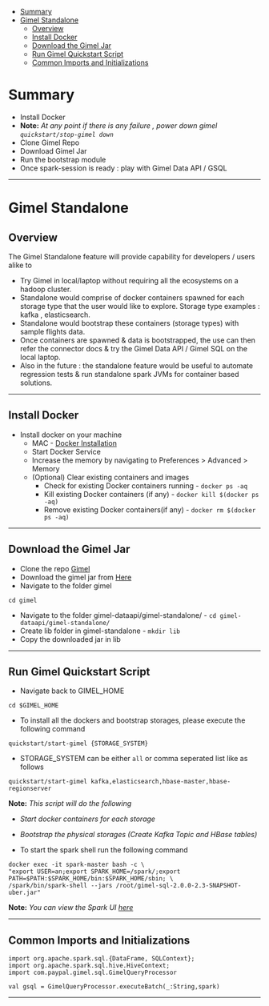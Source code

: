 
* [Summary](#summary)
* [Gimel Standalone](#gimel-standalone)
   * [Overview](#overview)
   * [Install Docker](#install-docker)
   * [Download the Gimel Jar](#download-the-gimel-jar)
   * [Run Gimel Quickstart Script](#run-gimel-quickstart-script)
   * [Common Imports and Initializations](#common-imports-and-initializations)
   
# Summary

 * Install Docker
 * **Note:** *At any point if there is any failure , power down gimel  ```quickstart/stop-gimel down```*
 * Clone Gimel Repo 
 * Download Gimel Jar
 * Run the bootstrap module
 * Once spark-session is ready : play with Gimel Data API / GSQL
 
 
 
___________________________________________________________________________________________________________________

# Gimel Standalone

## Overview
The Gimel Standalone feature will provide capability for developers / users alike to

  * Try Gimel in local/laptop without requiring all the ecosystems on a hadoop cluster.
  * Standalone would comprise of docker containers spawned for each storage type that the user would like to explore. Storage type examples : kafka , elasticsearch.
  * Standalone would bootstrap these containers (storage types) with sample flights data.
  * Once containers are spawned & data is bootstrapped, the use can then refer the connector docs & try the Gimel Data API / Gimel SQL on the local laptop.
  * Also in the future : the standalone feature would be useful to automate regression tests & run standalone spark JVMs for container based solutions. 

___________________________________________________________________________________________________________________

## Install Docker

* Install docker on your machine 
  * MAC - <a href="https://docs.docker.com/docker-for-mac/install/" target="_blank">Docker Installation</a>
  * Start Docker Service
  * Increase the memory by navigating to Preferences > Advanced > Memory
  * (Optional) Clear existing containers and images
      * Check for existing Docker containers running - ```docker ps -aq```
      * Kill existing Docker containers (if any) - ```docker kill $(docker ps -aq)```
      * Remove existing Docker containers(if any) - ```docker rm $(docker ps -aq)```
  

___________________________________________________________________________________________________________________

## Download the Gimel Jar

* Clone the repo <a href="https://github.com/paypal/gimel" target="_blank">Gimel</a>
* Download the gimel jar from <a href="https://drive.google.com/uc?id=1mVia6-dTyX9ZU2-r91TFJu4_hEhapVRA&export=download" target="_blank">Here</a>
* Navigate to the folder gimel

```
cd gimel
```
* Navigate to the folder gimel-dataapi/gimel-standalone/ - ```cd gimel-dataapi/gimel-standalone/```
* Create lib folder in gimel-standalone - ```mkdir lib```
* Copy the downloaded jar in lib

___________________________________________________________________________________________________________________

## Run Gimel Quickstart Script

* Navigate back to GIMEL_HOME
```
cd $GIMEL_HOME
```

* To install all the dockers and bootstrap storages, please execute the following command
```
quickstart/start-gimel {STORAGE_SYSTEM}
```

* STORAGE_SYSTEM can be either ```all``` or comma seperated list like as follows
```
quickstart/start-gimel kafka,elasticsearch,hbase-master,hbase-regionserver
```

**Note:** *This script will do the following*
  * *Start docker containers for each storage*
  * *Bootstrap the physical storages (Create Kafka Topic and HBase tables)*
  
  
* To start the spark shell run the following command

```
docker exec -it spark-master bash -c \
"export USER=an;export SPARK_HOME=/spark/;export PATH=$PATH:$SPARK_HOME/bin:$SPARK_HOME/sbin; \
/spark/bin/spark-shell --jars /root/gimel-sql-2.0.0-2.3-SNAPSHOT-uber.jar"
```

**Note:** *You can view the Spark UI  <a href="http://localhost:4040" target="_blank">here</a>*
___________________________________________________________________________________________________________________

## Common Imports and Initializations

```
import org.apache.spark.sql.{DataFrame, SQLContext};
import org.apache.spark.sql.hive.HiveContext;
import com.paypal.gimel.sql.GimelQueryProcessor

val gsql = GimelQueryProcessor.executeBatch(_:String,spark)
```

___________________________________________________________________________________________________________________

